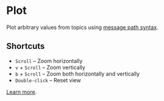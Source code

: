 # Plot

Plot arbitrary values from topics using [message path syntax](#help:message-path-syntax).

## Shortcuts

- `Scroll` – Zoom horizontally
- `v` + `Scroll` – Zoom vertically
- `b` + `Scroll` – Zoom both horizontally and vertically
- `Double-click` – Reset view

[Learn more](https://foxglove.dev/docs/panels/plot).
